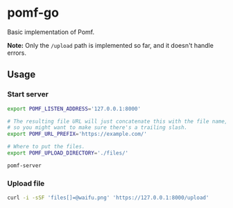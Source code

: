 # pomf-go

Basic implementation of Pomf.

**Note:** Only the `/upload` path is implemented so far, and it doesn't
handle errors.

## Usage

### Start server

```sh
export POMF_LISTEN_ADDRESS='127.0.0.1:8000'

# The resulting file URL will just concatenate this with the file name,
# so you might want to make sure there's a trailing slash.
export POMF_URL_PREFIX='https://example.com/'

# Where to put the files.
export POMF_UPLOAD_DIRECTORY='./files/'

pomf-server
```

### Upload file

```sh
curl -i -sSF 'files[]=@waifu.png' 'https://127.0.0.1:8000/upload'
```
